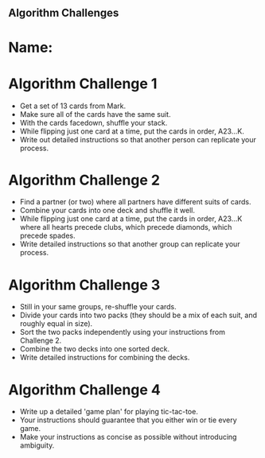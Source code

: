 ## Algorithm Challenges

# Name:

# Algorithm Challenge 1
- Get a set of 13 cards from Mark.
- Make sure all of the cards have the same suit.
- With the cards facedown, shuffle your stack.
- While flipping just one card at a time, put the cards in order, A23...K.
- Write out detailed instructions so that another person can replicate your process.

# Algorithm Challenge 2
- Find a partner (or two) where all partners have different suits of cards.
- Combine your cards into one deck and shuffle it well.
- While flipping just one card at a time, put the cards in order, A23...K where all hearts precede clubs, which precede diamonds, which precede spades.
- Write detailed instructions so that another group can replicate your process.

# Algorithm Challenge 3
- Still in your same groups, re-shuffle your cards.
- Divide your cards into two packs (they should be a mix of each suit, and roughly equal in size).
- Sort the two packs independently using your instructions from Challenge 2.
- Combine the two decks into one sorted deck.
- Write detailed instructions for combining the decks.

# Algorithm Challenge 4
- Write up a detailed 'game plan' for playing tic-tac-toe.
- Your instructions should guarantee that you either win or tie every game.
- Make your instructions as concise as possible without introducing ambiguity.

